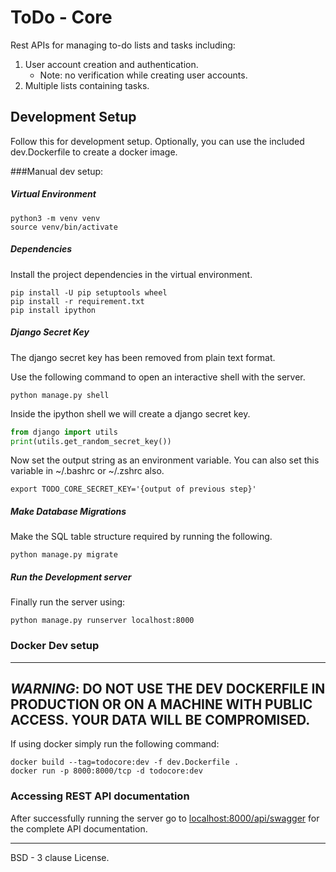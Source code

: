 # ToDo - Core
Rest APIs for managing to-do lists and tasks including:

1. User account creation and authentication.
    - Note: no verification while creating user accounts.
2. Multiple lists containing tasks.

## Development Setup
Follow this for development setup. Optionally, you can use the included
dev.Dockerfile to create a docker image.

###Manual dev setup:

##### Virtual Environment
```shell script
python3 -m venv venv
source venv/bin/activate
```

##### Dependencies
Install the project dependencies in the virtual environment.
```shell script
pip install -U pip setuptools wheel
pip install -r requirement.txt
pip install ipython
```

##### Django Secret Key
The django secret key has been removed from plain text format.

Use the following command to open an interactive shell with the server.

```shell script
python manage.py shell
```

Inside the ipython shell we will create a django secret key.

```python
from django import utils
print(utils.get_random_secret_key())
```

Now set the output string as an environment variable. You can also set this
variable in ~/.bashrc or ~/.zshrc also.

```shell script
export TODO_CORE_SECRET_KEY='{output of previous step}'
```

##### Make Database Migrations
Make the SQL table structure required by running the following.
```shell script
python manage.py migrate
```

##### Run the Development server
Finally run the server using:
```shell script
python manage.py runserver localhost:8000
```

### Docker Dev setup

---
***WARNING***: DO NOT USE THE DEV DOCKERFILE IN PRODUCTION OR ON A
MACHINE WITH PUBLIC ACCESS. YOUR DATA WILL BE COMPROMISED.
---

If using docker simply run the following command:

```shell script
docker build --tag=todocore:dev -f dev.Dockerfile .
docker run -p 8000:8000/tcp -d todocore:dev
```

### Accessing REST API documentation

After successfully running the server go to 
[localhost:8000/api/swagger](http://0.0.0.0:8000/api/swagger)
for the complete API documentation.

---
BSD - 3 clause License.

